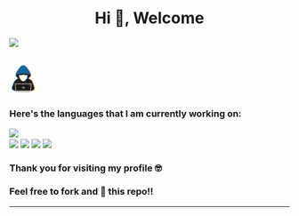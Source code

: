  <h1 align="center">Hi 👋, Welcome</h1>

<img src= "https://i.ibb.co/k9Q5MLF/955d7ab8-bbb6-4555-b849-30078255ab1b-2-1-1.jpg">

## <picture><img src = "https://github.com/0xAbdulKhalid/0xAbdulKhalid/raw/main/assets/mdImages/about_me.gif" width = 50px></picture>



### Here's the languages that I am currently working on:

![](https://img.shields.io/badge/React-20232A?style=for-the-badge&logo=react&logoColor=61DAFB)      
![](https://img.shields.io/badge/JavaScript-F7DF1E?style=for-the-badge&logo=javascript&logoColor=black)
![](https://img.shields.io/badge/HTML5-E34F26?style=for-the-badge&logo=html5&logoColor=white)
![](https://img.shields.io/badge/CSS3-1572B6?style=for-the-badge&logo=css3&logoColor=white)
![](https://img.shields.io/badge/Sass-CC6699?style=for-the-badge&logo=sass&logoColor=white)



### Thank you for visiting my profile 🤓 

### Feel free to fork and 🌟 this repo!!

------




